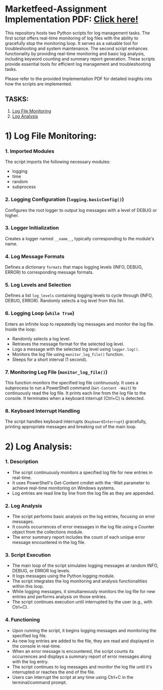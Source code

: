 ﻿# Marketfeed-Assignment Implementation PDF: [Click here! ](https://drive.google.com/file/d/1B4wfbcm9mCM754RYHRBNFOajsUwgdOKj/view?usp=sharing)

This repository hosts two Python scripts for log management tasks. The first script offers real-time monitoring of log files with the ability to gracefully stop the monitoring loop. It serves as a valuable tool for troubleshooting and system maintenance. The second script enhances functionality by providing real-time monitoring and basic log analysis, including keyword counting and summary report generation. These scripts provide essential tools for efficient log management and troubleshooting tasks.

Please refer to the provided Implementation PDF for detailed insights into how the scripts are implemented.

## TASKS:
1. [Log File Monitoring](#1-Log-File-Monitoring)
2. [Log Analysis](#2-Log-analysis)

# 1) Log File Monitoring: 

### 1. Imported Modules
   The script imports the following necessary modules:
   - logging
   - time
   - random
   - subprocess

### 2. Logging Configuration (`logging.basicConfig()`)
   Configures the root logger to output log messages with a level of DEBUG or higher.

### 3. Logger Initialization
   Creates a logger named `__name__`, typically corresponding to the module's name.

### 4. Log Message Formats
   Defines a dictionary `formats` that maps logging levels (INFO, DEBUG, ERROR) to corresponding message formats.

### 5. Log Levels and Selection
   Defines a list `log_levels` containing logging levels to cycle through (INFO, DEBUG, ERROR).
   Randomly selects a log level from this list.

### 6. Logging Loop (`while True`)
   Enters an infinite loop to repeatedly log messages and monitor the log file.
   Inside the loop:
   - Randomly selects a log level.
   - Retrieves the message format for the selected log level.
   - Logs a message with the selected log level using `logger.log()`.
   - Monitors the log file using `monitor_log_file()` function.
   - Sleeps for a short interval (1 second).

### 7. Monitoring Log File (`monitor_log_file()`)
   This function monitors the specified log file continuously.
   It uses a subprocess to run a PowerShell command (`Get-Content -Wait`) to continuously read the log file.
   It prints each line from the log file to the console.
   It terminates when a keyboard interrupt (Ctrl+C) is detected.

### 8. Keyboard Interrupt Handling
   The script handles keyboard interrupts (`KeyboardInterrupt`) gracefully, printing appropriate messages and breaking out of the main loop.



# 2) Log Analysis:

### 1. Description
- The script continuously monitors a specified log file for new entries in real-time.
- It uses PowerShell's Get-Content cmdlet with the -Wait parameter to achieve real-time monitoring on Windows systems.
- Log entries are read line by line from the log file as they are appended.

### 2. Log Analysis
- The script performs basic analysis on the log entries, focusing on error messages.
- It counts occurrences of error messages in the log file using a Counter object from the collections module.
- The error summary report includes the count of each unique error message encountered in the log file.

### 3. Script Execution
- The main loop of the script simulates logging messages at random INFO, DEBUG, or ERROR log levels.
- It logs messages using the Python logging module.
- The script integrates the log monitoring and analysis functionalities within this loop.
- While logging messages, it simultaneously monitors the log file for new entries and performs analysis on those entries.
- The script continues execution until interrupted by the user (e.g., with Ctrl+C).

### 4. Functioning
- Upon running the script, it begins logging messages and monitoring the specified log file.
- As new log entries are added to the file, they are read and displayed in the console in real-time.
- When an error message is encountered, the script counts its occurrences and displays a summary report of error messages along with the log entry.
- The script continues to log messages and monitor the log file until it's interrupted or reaches the end of the file.
- Users can interrupt the script at any time using Ctrl+C in the terminal/command prompt.

